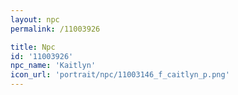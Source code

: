 ```yaml
---
layout: npc
permalink: /11003926

title: Npc
id: '11003926'
npc_name: 'Kaitlyn'
icon_url: 'portrait/npc/11003146_f_caitlyn_p.png'
---
```

